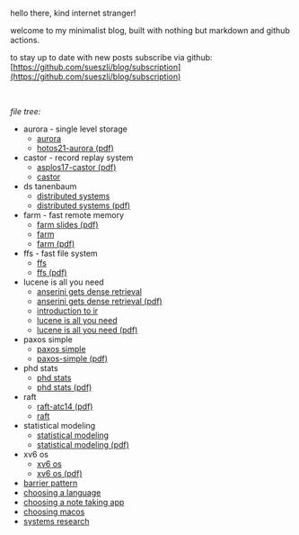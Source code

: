 

hello there, kind internet stranger!

welcome to my minimalist blog, built with nothing but markdown and github actions.

to stay up to date with new posts subscribe via github: [https://github.com/sueszli/blog/subscription](https://github.com/sueszli/blog/subscription)

<br>

_file tree:_

- aurora - single level storage
	- [aurora](<https://sueszli.github.io/blog/aurora%20-%20single%20level%20storage/aurora>)
	- [hotos21-aurora (pdf)](<https://sueszli.github.io/blog/aurora%20-%20single%20level%20storage/hotos21-aurora.pdf>)
- castor - record replay system
	- [asplos17-castor (pdf)](<https://sueszli.github.io/blog/castor%20-%20record%20replay%20system/asplos17-castor.pdf>)
	- [castor](<https://sueszli.github.io/blog/castor%20-%20record%20replay%20system/castor>)
- ds tanenbaum
	- [distributed systems](<https://sueszli.github.io/blog/ds%20tanenbaum/distributed%20systems>)
	- [distributed systems (pdf)](<https://sueszli.github.io/blog/ds%20tanenbaum/distributed%20systems.pdf>)
- farm - fast remote memory
	- [farm slides (pdf)](<https://sueszli.github.io/blog/farm%20-%20fast%20remote%20memory/farm%20slides.pdf>)
	- [farm](<https://sueszli.github.io/blog/farm%20-%20fast%20remote%20memory/farm>)
	- [farm (pdf)](<https://sueszli.github.io/blog/farm%20-%20fast%20remote%20memory/farm.pdf>)
- ffs - fast file system
	- [ffs](<https://sueszli.github.io/blog/ffs%20-%20fast%20file%20system/ffs>)
	- [ffs (pdf)](<https://sueszli.github.io/blog/ffs%20-%20fast%20file%20system/ffs.pdf>)
- lucene is all you need
	- [anserini gets dense retrieval](<https://sueszli.github.io/blog/lucene%20is%20all%20you%20need/anserini%20gets%20dense%20retrieval>)
	- [anserini gets dense retrieval (pdf)](<https://sueszli.github.io/blog/lucene%20is%20all%20you%20need/anserini%20gets%20dense%20retrieval.pdf>)
	- [introduction to ir](<https://sueszli.github.io/blog/lucene%20is%20all%20you%20need/introduction%20to%20ir>)
	- [lucene is all you need](<https://sueszli.github.io/blog/lucene%20is%20all%20you%20need/lucene%20is%20all%20you%20need>)
	- [lucene is all you need (pdf)](<https://sueszli.github.io/blog/lucene%20is%20all%20you%20need/lucene%20is%20all%20you%20need.pdf>)
- paxos simple
	- [paxos simple](<https://sueszli.github.io/blog/paxos%20simple/paxos%20simple>)
	- [paxos-simple (pdf)](<https://sueszli.github.io/blog/paxos%20simple/paxos-simple.pdf>)
- phd stats
	- [phd stats](<https://sueszli.github.io/blog/phd%20stats/phd%20stats>)
	- [phd stats (pdf)](<https://sueszli.github.io/blog/phd%20stats/phd%20stats.pdf>)
- raft
	- [raft-atc14 (pdf)](<https://sueszli.github.io/blog/raft/raft-atc14.pdf>)
	- [raft](<https://sueszli.github.io/blog/raft/raft>)
- statistical modeling
	- [statistical modeling](<https://sueszli.github.io/blog/statistical%20modeling/statistical%20modeling>)
	- [statistical modeling (pdf)](<https://sueszli.github.io/blog/statistical%20modeling/statistical%20modeling.pdf>)
- xv6 os
	- [xv6 os](<https://sueszli.github.io/blog/xv6%20os/xv6%20os>)
	- [xv6 os (pdf)](<https://sueszli.github.io/blog/xv6%20os/xv6%20os.pdf>)
- [barrier pattern](<https://sueszli.github.io/blog/barrier%20pattern>)
- [choosing a language](<https://sueszli.github.io/blog/choosing%20a%20language>)
- [choosing a note taking app](<https://sueszli.github.io/blog/choosing%20a%20note%20taking%20app>)
- [choosing macos](<https://sueszli.github.io/blog/choosing%20macos>)
- [systems research](<https://sueszli.github.io/blog/systems%20research>)
